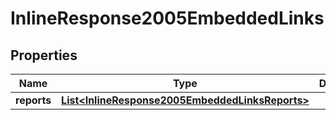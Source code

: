 
# InlineResponse2005EmbeddedLinks

## Properties
Name | Type | Description | Notes
------------ | ------------- | ------------- | -------------
**reports** | [**List&lt;InlineResponse2005EmbeddedLinksReports&gt;**](InlineResponse2005EmbeddedLinksReports.md) |  |  [optional]



